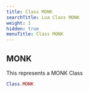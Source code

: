 ```yaml
---
title: Class MONK
searchTitle: Lua Class MONK
weight: 1
hidden: true
menuTitle: Class MONK
---
```

## MONK

This represents a MONK Class
```lua
Class.MONK
```